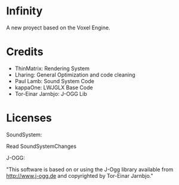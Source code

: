 # Infinity

A new proyect based on the Voxel Engine.

# Credits
- ThinMatrix: Rendering System
- Lharing: General Optimization and code cleaning
- Paul Lamb: Sound System Code
- kappaOne: LWJGLX Base Code
- Tor-Einar Jarnbjo: J-OGG Lib

# Licenses
SoundSystem:

Read SoundSystemChanges

J-OGG:

"This software is based on or using the J-Ogg library available from
http://www.j-ogg.de and copyrighted by Tor-Einar Jarnbjo."
